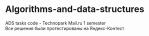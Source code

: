 # Algorithms-and-data-structures
ADS tasks code - Technopark Mail.ru 1 semester<br/>
Все решения были протестированы на Яндекс-Контест
